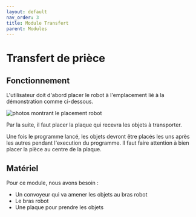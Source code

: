 ```yaml
---
layout: default
nav_order: 3
title: Module Transfert 
parent: Modules
---
```


# Transfert de prièce

## Fonctionnement

L'utilisateur doit d'abord placer le robot à l'emplacement lié à la démonstration comme ci-dessous.

![photos montrant le placement robot](../shared-assets/images/placement_robot.jpg)

Par la suite, il faut placer la plaque qui recevra les objets à transporter.

Une fois le programme lancé, les objets devront être placés les uns après les autres pendant l'execution du programme. Il faut faire attention à bien placer la pièce au centre de la plaque.

## Matériel

Pour ce module, nous avons besoin :

- Un convoyeur qui va amener les objets au bras robot
- Le bras robot
- Une plaque pour prendre les objets
